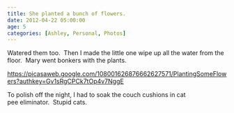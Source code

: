 ```yaml
---
title: She planted a bunch of flowers.  
date: 2012-04-22 05:00:00
age: 5
categories: [Ashley, Personal, Photos]
---
```

Watered them too.  Then I made the little one wipe up all the water from the floor.  Mary went bonkers with the plants.

<a href="https://picasaweb.google.com/108001626876662627571/PlantingSomeFlowers?authkey=Gv1sRgCPCk7tOp4v7NggE">https://picasaweb.google.com/108001626876662627571/PlantingSomeFlowers?authkey=Gv1sRgCPCk7tOp4v7NggE</a>

To polish off the night, I had to soak the couch cushions in cat pee eliminator.  Stupid cats.
